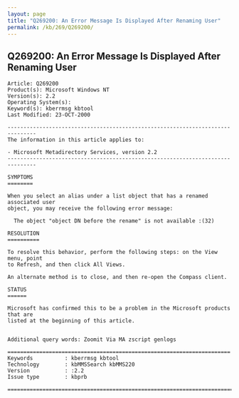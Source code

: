 ```yaml
---
layout: page
title: "Q269200: An Error Message Is Displayed After Renaming User"
permalink: /kb/269/Q269200/
---
```


## Q269200: An Error Message Is Displayed After Renaming User

	Article: Q269200
	Product(s): Microsoft Windows NT
	Version(s): 2.2
	Operating System(s): 
	Keyword(s): kberrmsg kbtool
	Last Modified: 23-OCT-2000
	
	-------------------------------------------------------------------------------
	The information in this article applies to:
	
	- Microsoft Metadirectory Services, version 2.2 
	-------------------------------------------------------------------------------
	
	SYMPTOMS
	========
	
	When you select an alias under a list object that has a renamed associated user
	object, you may receive the following error message:
	
	  The object "object DN before the rename" is not available :(32)
	
	RESOLUTION
	==========
	
	To resolve this behavior, perform the following steps: on the View menu, point
	to Refresh, and then click All Views.
	
	An alternate method is to close, and then re-open the Compass client.
	
	STATUS
	======
	
	Microsoft has confirmed this to be a problem in the Microsoft products that are
	listed at the beginning of this article.
	
	
	Additional query words: Zoomit Via MA zscript genlogs
	
	======================================================================
	Keywords          : kberrmsg kbtool 
	Technology        : kbMMSSearch kbMMS220
	Version           : :2.2
	Issue type        : kbprb
	
	=============================================================================
	
